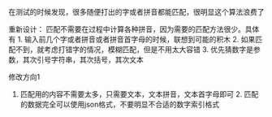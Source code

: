 在测试的时候发现，很多随便打出的字或者拼音都能匹配，很明显这个算法浪费了

重新设计：
  匹配不需要在过程中计算各种拼音，因为需要的匹配方法很少。具体有
	1. 输入前几个字或者拼音或者拼音首字母的时候，联想到可能的积木
	2. 如果匹配不到，就考虑打错字的情况，模糊匹配，但是不用太大容错
	3. 优先猜数字是参数，其次引号字符串，其次括号，其次文本

修改方向1
  1. 匹配用的内容不需要太多，只需要文本，文本拼音，文本首字母即可
	2. 匹配的数据完全可以使用json格式，不要明显不合适的数字索引格式
